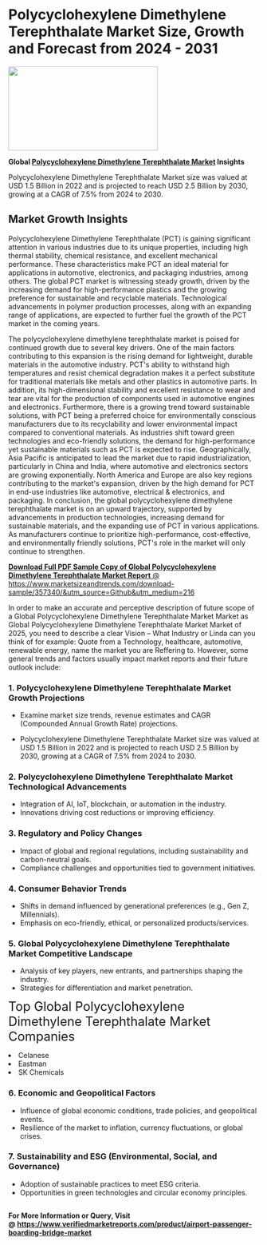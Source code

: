 <H1>Polycyclohexylene Dimethylene Terephthalate Market Size, Growth and Forecast from 2024 - 2031</H1><img class="aligncenter size-medium wp-image-584254" src="https://thirdeyenews.in/wp-content/uploads/2024/09/Global-Market-Research-300x168.jpeg" alt="" width="300" height="168" /><p><strong>Global&nbsp;<a href="https://www.marketsizeandtrends.com/download-sample/357340/&amp;utm_source=Github&utm_medium=216">Polycyclohexylene Dimethylene Terephthalate Market</a> Insights</strong></p><p>Polycyclohexylene Dimethylene Terephthalate Market size was valued at USD 1.5 Billion in 2022 and is projected to reach USD 2.5 Billion by 2030, growing at a CAGR of 7.5% from 2024 to 2030.</p><p><h2>Market Growth Insights</h2> <p>Polycyclohexylene Dimethylene Terephthalate (PCT) is gaining significant attention in various industries due to its unique properties, including high thermal stability, chemical resistance, and excellent mechanical performance. These characteristics make PCT an ideal material for applications in automotive, electronics, and packaging industries, among others. The global PCT market is witnessing steady growth, driven by the increasing demand for high-performance plastics and the growing preference for sustainable and recyclable materials. Technological advancements in polymer production processes, along with an expanding range of applications, are expected to further fuel the growth of the PCT market in the coming years.</p> <p><a href="#"></a></p> <p>The polycyclohexylene dimethylene terephthalate market is poised for continued growth due to several key drivers. One of the main factors contributing to this expansion is the rising demand for lightweight, durable materials in the automotive industry. PCT's ability to withstand high temperatures and resist chemical degradation makes it a perfect substitute for traditional materials like metals and other plastics in automotive parts. In addition, its high-dimensional stability and excellent resistance to wear and tear are vital for the production of components used in automotive engines and electronics. Furthermore, there is a growing trend toward sustainable solutions, with PCT being a preferred choice for environmentally conscious manufacturers due to its recyclability and lower environmental impact compared to conventional materials. As industries shift toward green technologies and eco-friendly solutions, the demand for high-performance yet sustainable materials such as PCT is expected to rise. Geographically, Asia Pacific is anticipated to lead the market due to rapid industrialization, particularly in China and India, where automotive and electronics sectors are growing exponentially. North America and Europe are also key regions contributing to the market's expansion, driven by the high demand for PCT in end-use industries like automotive, electrical & electronics, and packaging. In conclusion, the global polycyclohexylene dimethylene terephthalate market is on an upward trajectory, supported by advancements in production technologies, increasing demand for sustainable materials, and the expanding use of PCT in various applications. As manufacturers continue to prioritize high-performance, cost-effective, and environmentally friendly solutions, PCT's role in the market will only continue to strengthen.</p> <p><a href="#"></p><p><span class=""><strong>Download Full PDF Sample Copy of Global Polycyclohexylene Dimethylene Terephthalate Market Report</strong> @ <a href="https://www.marketsizeandtrends.com/download-sample/357340/&amp;utm_source=Github&utm_medium=216" target="_blank">https://www.marketsizeandtrends.com/download-sample/357340/&amp;utm_source=Github&utm_medium=216</a></span></p><p>In order to make an accurate and perceptive description of future scope of a Global&nbsp;Polycyclohexylene Dimethylene Terephthalate Market Market as Global&nbsp;Polycyclohexylene Dimethylene Terephthalate Market Market of 2025, you need to describe a clear Vision &ndash; What Industry or Linda can you think of for example: Quote from a Technology, healthcare, automotive, renewable energy, name the market you are Reffering to. However, some general trends and factors usually impact market reports and their future outlook include:</p><h3>1.&nbsp;<strong>Polycyclohexylene Dimethylene Terephthalate Market Growth Projections</strong></h3><ul><li>Examine market size trends, revenue estimates and CAGR (Compounded Annual Growth Rate) projections.</li><li><p>Polycyclohexylene Dimethylene Terephthalate Market size was valued at USD 1.5 Billion in 2022 and is projected to reach USD 2.5 Billion by 2030, growing at a CAGR of 7.5% from 2024 to 2030.</p></li></ul><h3>2.&nbsp;<strong>Polycyclohexylene Dimethylene Terephthalate Market Technological Advancements</strong></h3><ul><li>Integration of AI, IoT, blockchain, or automation in the industry.</li><li>Innovations driving cost reductions or improving efficiency.</li></ul><h3>3.&nbsp;<strong>Regulatory and Policy Changes</strong></h3><ul><li>Impact of global and regional regulations, including sustainability and carbon-neutral goals.</li><li>Compliance challenges and opportunities tied to government initiatives.</li></ul><h3>4.&nbsp;<strong>Consumer Behavior Trends</strong></h3><ul><li>Shifts in demand influenced by generational preferences (e.g., Gen Z, Millennials).</li><li>Emphasis on eco-friendly, ethical, or personalized products/services.</li></ul><h3>5.&nbsp;<strong>Global Polycyclohexylene Dimethylene Terephthalate Market Competitive Landscape</strong></h3><ul><li>Analysis of key players, new entrants, and partnerships shaping the industry.</li><li>Strategies for differentiation and market penetration.</li></ul><p data-pm-slice="1 1 []"><span style="color: inherit; font-family: inherit; font-size: 25px;">Top Global Polycyclohexylene Dimethylene Terephthalate Market Companies</span></p><div class="" data-test-id=""><p><li>Celanese</li><li> Eastman</li><li> SK Chemicals</li></p></div><h3>6.&nbsp;<strong>Economic and Geopolitical Factors</strong></h3><ul><li>Influence of global economic conditions, trade policies, and geopolitical events.</li><li>Resilience of the market to inflation, currency fluctuations, or global crises.</li></ul><h3>7.&nbsp;<strong>Sustainability and ESG (Environmental, Social, and Governance)</strong></h3><ul><li>Adoption of sustainable practices to meet ESG criteria.</li><li>Opportunities in green technologies and circular economy principles.</li></ul><h2><strong style="font-size: 14px;">For More Information or Query, Visit @&nbsp;</strong><a style="background-color: #ffffff; font-size: 14px;" href="https://www.marketsizeandtrends.com/report/polycyclohexylene-dimethylene-terephthalate-market/" target="_blank">https://www.verifiedmarketreports.com/product/airport-passenger-boarding-bridge-market</a></h2>
